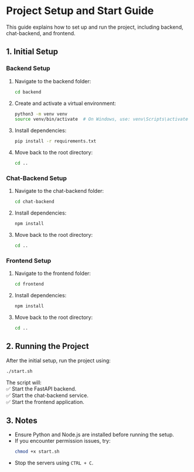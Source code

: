 # Project Setup and Start Guide  

This guide explains how to set up and run the project, including backend, chat-backend, and frontend.  

## **1. Initial Setup**  

### **Backend Setup**  
1. Navigate to the backend folder:  
   ```bash
   cd backend
   ```  
2. Create and activate a virtual environment:  
   ```bash
   python3 -m venv venv  
   source venv/bin/activate  # On Windows, use: venv\Scripts\activate  
   ```  
3. Install dependencies:  
   ```bash
   pip install -r requirements.txt  
   ```  
4. Move back to the root directory:  
   ```bash
   cd ..
   ```  

### **Chat-Backend Setup**  
1. Navigate to the chat-backend folder:  
   ```bash
   cd chat-backend
   ```  
2. Install dependencies:  
   ```bash
   npm install  
   ```  
3. Move back to the root directory:  
   ```bash
   cd ..
   ```  

### **Frontend Setup**  
1. Navigate to the frontend folder:  
   ```bash
   cd frontend
   ```  
2. Install dependencies:  
   ```bash
   npm install  
   ```  
3. Move back to the root directory:  
   ```bash
   cd ..
   ```  

## **2. Running the Project**  

After the initial setup, run the project using:  
```bash
./start.sh
```  

The script will:  
✅ Start the FastAPI backend.  
✅ Start the chat-backend service.  
✅ Start the frontend application.  

## **3. Notes**  
- Ensure Python and Node.js are installed before running the setup.  
- If you encounter permission issues, try:  
  ```bash
  chmod +x start.sh
  ```  
- Stop the servers using `CTRL + C`.  
